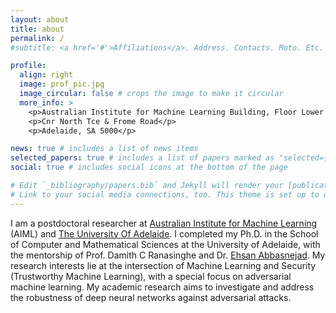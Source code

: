 ```yaml
---
layout: about
title: about
permalink: /
#subtitle: <a href='#'>Affiliations</a>. Address. Contacts. Moto. Etc.

profile:
  align: right
  image: prof_pic.jpg
  image_circular: false # crops the image to make it circular
  more_info: >
    <p>Australian Institute for Machine Learning Building, Floor Lower Ground</p>
    <p>Cnr North Tce & Frome Road</p>
    <p>Adelaide, SA 5000</p>

news: true # includes a list of news items
selected_papers: true # includes a list of papers marked as "selected={true}"
social: true # includes social icons at the bottom of the page

# Edit `_bibliography/papers.bib` and Jekyll will render your [publications page](/al-folio/publications/) automatically.
# Link to your social media connections, too. This theme is set up to use [Font Awesome icons](https://fontawesome.com/) and [Academicons](https://jpswalsh.github.io/academicons/), like the ones below. Add your Facebook, Twitter, LinkedIn, Google Scholar, or just disable all of them.
---
```



I am a postdoctoral researcher at [Australian Institute for Machine Learning](https://www.adelaide.edu.au/aiml/) (AIML) and [The University Of Adelaide](https://www.adelaide.edu.au/). I completed my Ph.D. in the School of Computer and Mathematical Sciences at the University of Adelaide, with the mentorship of Prof. Damith C Ranasinghe and Dr. [Ehsan Abbasnejad](https://ehsanabb.github.io/). My research interests lie at the intersection of Machine Learning and Security (Trustworthy Machine Learning), with a special focus on adversarial machine learning. My academic research aims to investigate and address the robustness of deep neural networks against adversarial attacks. 


